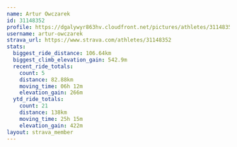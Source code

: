 ```yaml
---
name: Artur Owczarek
id: 31148352
profile: https://dgalywyr863hv.cloudfront.net/pictures/athletes/31148352/15906846/1/large.jpg
username: artur-owczarek
strava_url: https://www.strava.com/athletes/31148352
stats:
  biggest_ride_distance: 106.64km
  biggest_climb_elevation_gain: 542.9m
  recent_ride_totals:
    count: 5
    distance: 82.88km
    moving_time: 06h 12m
    elevation_gain: 266m
  ytd_ride_totals:
    count: 21
    distance: 138km
    moving_time: 25h 15m
    elevation_gain: 422m
layout: strava_member
--- 
```

